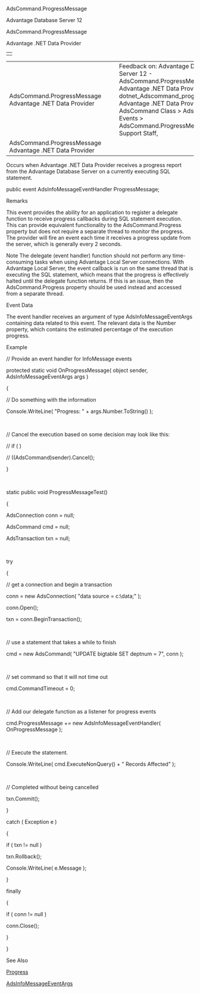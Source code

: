 AdsCommand.ProgressMessage




Advantage Database Server 12  

AdsCommand.ProgressMessage

Advantage .NET Data Provider

|  |
| --- |
|  |

|  |  |  |  |  |
| --- | --- | --- | --- | --- |
| AdsCommand.ProgressMessage  Advantage .NET Data Provider |  |  | Feedback on: Advantage Database Server 12 - AdsCommand.ProgressMessage Advantage .NET Data Provider dotnet\_Adscommand\_progressmessage Advantage .NET Data Provider > AdsCommand Class > AdsCommand Events > AdsCommand.ProgressMessage / Dear Support Staff, |  |
| AdsCommand.ProgressMessage  Advantage .NET Data Provider |  |  |  |  |

Occurs when Advantage .NET Data Provider receives a progress report from the Advantage Database Server on a currently executing SQL statement.

public event AdsInfoMessageEventHandler ProgressMessage;

Remarks

This event provides the ability for an application to register a delegate function to receive progress callbacks during SQL statement execution. This can provide equivalent functionality to the AdsCommand.Progress property but does not require a separate thread to monitor the progress. The provider will fire an event each time it receives a progress update from the server, which is generally every 2 seconds.

Note The delegate (event handler) function should not perform any time-consuming tasks when using Advantage Local Server connections. With Advantage Local Server, the event callback is run on the same thread that is executing the SQL statement, which means that the progress is effectively halted until the delegate function returns. If this is an issue, then the AdsCommand.Progress property should be used instead and accessed from a separate thread.

Event Data

The event handler receives an argument of type AdsInfoMessageEventArgs containing data related to this event. The relevant data is the Number property, which contains the estimated percentage of the execution progress.

Example

// Provide an event handler for InfoMessage events

protected static void OnProgressMessage( object sender, AdsInfoMessageEventArgs args )

{

// Do something with the information

Console.WriteLine( "Progress: " + args.Number.ToString() );

 

// Cancel the execution based on some decision may look like this:

// if ( <cancelcondition> )

// ((AdsCommand)sender).Cancel();

}

 

static public void ProgressMessageTest()

{

AdsConnection conn = null;

AdsCommand cmd = null;

AdsTransaction txn = null;

 

try

{

// get a connection and begin a transaction

conn = new AdsConnection( "data source = c:\\data;" );

conn.Open();

txn = conn.BeginTransaction();

 

// use a statement that takes a while to finish

cmd = new AdsCommand( "UPDATE bigtable SET deptnum = 7", conn );

 

// set command so that it will not time out

cmd.CommandTimeout = 0;

 

// Add our delegate function as a listener for progress events

cmd.ProgressMessage += new AdsInfoMessageEventHandler( OnProgressMessage );

 

// Execute the statement.

Console.WriteLine( cmd.ExecuteNonQuery() + " Records Affected" );

 

// Completed without being cancelled

txn.Commit();

}

catch ( Exception e )

{

if ( txn != null )

txn.Rollback();

Console.WriteLine( e.Message );

}

finally

{

if ( conn != null )

conn.Close();

}

}

See Also

[Progress](dotnet_adscommand_progress.htm)

[AdsInfoMessageEventArgs](dotnet_adsinfomessageeventargs.htm)